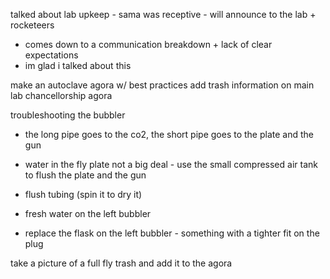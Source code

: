 talked about lab upkeep - sama was receptive - will announce to the lab + rocketeers
- comes down to a communication breakdown + lack of clear expectations
- im glad i talked about this

make an autoclave agora w/ best practices
add trash information on main lab chancellorship agora

troubleshooting the bubbler
- the long pipe goes to the co2, the short pipe goes to the plate and the gun

- water in the fly plate not a big deal - use the small compressed air tank to flush the plate and the gun
- flush tubing (spin it to dry it)
- fresh water on the left bubbler
- replace the flask on the left bubbler - something with a tighter fit on the plug

take a picture of a full fly trash and add it to the agora